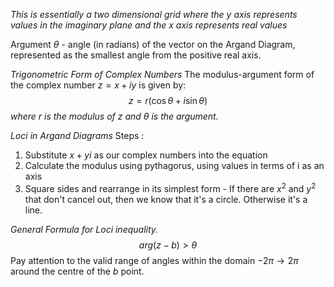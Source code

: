 *This is essentially a two dimensional grid where the y axis represents values in the imaginary plane and the x axis represents real values*

Argument $\theta$ - angle (in radians) of the vector on the Argand Diagram, represented as the smallest angle from the positive real axis.


*Trigonometric Form of Complex Numbers*
The modulus-­argument form of the complex number $z = x + iy$ is given by: $$z = r(\cos \theta + i\sin \theta)$$*where r is the modulus of z and θ is the argument.*

*Loci in Argand Diagrams*
Steps :
1. Substitute $x+yi$ as our complex numbers into the equation
2. Calculate the modulus using pythagorus, using values in terms of i as an axis
3. Square sides and rearrange in its simplest form - If there are $x^{2} \text{ and }y^{2}$ that don't cancel out, then we know that it's a circle. Otherwise it's a line.

*General Formula for Loci inequality.*$$arg(z-b)>\theta$$
Pay attention to the valid range of angles within the domain $-2\pi \to2\pi$ around the centre of the $b$ point.

